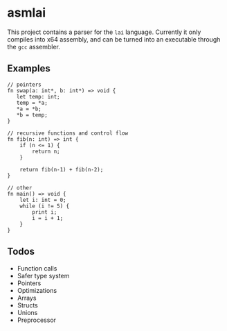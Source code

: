 # asmlai

This project contains a parser for the `lai` language. Currently it only compiles into x64 assembly, and can be turned into an executable through the `gcc` assembler.

## Examples
```
// pointers
fn swap(a: int*, b: int*) => void {
   let temp: int;
   temp = *a;
   *a = *b;
   *b = temp;
}

// recursive functions and control flow
fn fib(n: int) => int {
    if (n <= 1) {
        return n;
    }

    return fib(n-1) + fib(n-2);
}

// other
fn main() => void {
    let i: int = 0;
    while (i != 5) {
        print i;
        i = i + 1;
    }
}
```

## Todos
* Function calls
* Safer type system
* Pointers
* Optimizations
* Arrays
* Structs
* Unions
* Preprocessor
